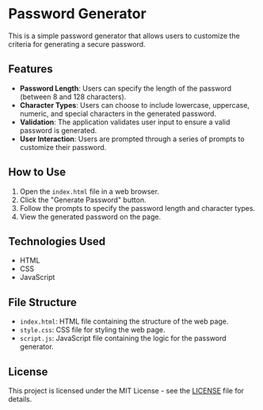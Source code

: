
# Password Generator

This is a simple password generator that allows users to customize the criteria for generating a secure password.

## Features

- **Password Length**: Users can specify the length of the password (between 8 and 128 characters).
- **Character Types**: Users can choose to include lowercase, uppercase, numeric, and special characters in the generated password.
- **Validation**: The application validates user input to ensure a valid password is generated.
- **User Interaction**: Users are prompted through a series of prompts to customize their password.

## How to Use

1. Open the `index.html` file in a web browser.
2. Click the "Generate Password" button.
3. Follow the prompts to specify the password length and character types.
4. View the generated password on the page.

## Technologies Used

- HTML
- CSS
- JavaScript

## File Structure

- `index.html`: HTML file containing the structure of the web page.
- `style.css`: CSS file for styling the web page.
- `script.js`: JavaScript file containing the logic for the password generator.

## License

This project is licensed under the MIT License - see the [LICENSE](LICENSE) file for details.
